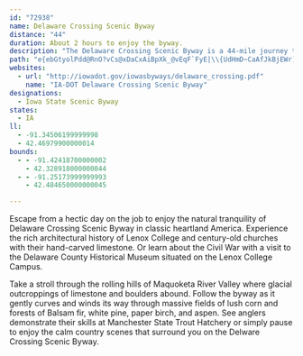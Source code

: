 ```yaml
---
id: "72938"
name: Delaware Crossing Scenic Byway
distance: "44"
duration: About 2 hours to enjoy the byway.
description: "The Delaware Crossing Scenic Byway is a 44-mile journey through old time, heartland America located in southern Delaware County."
path: "e{ebGtyolPdd@RnO?vCs@xDaCxAiBpXk_@vEqF`FyE|\\{UdHmD~CaAfJkBjEWr]?xu@Tn@]h@aAH_AN{m@HkAjAuGnGwXd@qCnAmEpAmDhF{KvGaMrCyElKcOnCgEtAoDn@yC^}CJ{CG_GcAsULeEj@yExAuEt@cB|@oAxAyA~BeBrBk@jLyBxAa@rCmAhEsCtD_EnCgElJiSpC_DrA_AnB{@hA_@r@EtKGbIFvZmFfDe@j]SxBQ|EiBrC_D`FsJp`@yy@bAeBbD}ChC}AvDk@`_AQbCKvFaA|EkBbDgB`GmEfl@ue@xAcAfCsAnBq@nd@qM|E}AlF{DbCuDr@_C~QtKbO`InV|NlGvEnAtCRjCTr_@^dC^dBl@|AnA~BzE`HvHtL`ApCjEfQj@lEp@|MbHlf@]p_C?zt@e@vBy@fA{@f@kJJy@Jo@Zs@~@s@dCAllBClBi@vDcB|B}HpFwB~BsG~OY|@Y`Ck@zCy@~Ai@U_AI}@Ty@`@yCdCgAh@iBv@yEx@ebAXkHGmq@FupAp@giAt@Rrf@KrOIjAo@|Ce@lAwBxDmCbE_BnDi@rBgFv\\YfE?fG_P\\iECwWgGyBuAcA}AcCmHo@gAsAwAsAu@_B]{J{@cB?cARoAj@{HnF_EbBwItAJhQx@tIb@bAhAzAh@xArH~A~B~@zBl@ZRb@|Al@f@~Ap@^f@\\~EG`CMfAa@rAk@~Ds@`J}@xEu@nHIvACbHBpANr@Tr@vB|BnAbAjLJn@V?hQ[l@NjAJfBKd[GvaBy~AMce@PoeA@mEXcQpDeBLgAKuAa@_@CiCyCaFiJ{OxEmCl@qE^{ORgCR{Ap@sAfAkJzNyDtEgm@~p@aF`GgB~AuDzAiAPaRMyDRiA^oCfBy@`AaBlCeAsCUuAIyiCehAr@oPEYa@?{t@i@{_CCwbBSk_Az{A{@"
websites:
  - url: "http://iowadot.gov/iowasbyways/delaware_crossing.pdf"
    name: "IA-DOT Delaware Crossing Scenic Byway"
designations:
  - Iowa State Scenic Byway
states:
  - IA
ll:
  - -91.34506199999998
  - 42.46979900000014
bounds:
  - - -91.42418700000002
    - 42.328918000000044
  - - -91.25173999999993
    - 42.484650000000045

---
```


Escape from a hectic day on the job to enjoy the natural tranquility of Delaware Crossing Scenic Byway in classic heartland America. Experience the rich architectural history of Lenox College and century-old churches with their hand-carved limestone.  Or learn about the Civil War with a visit to the Delaware County Historical Museum situated on the Lenox College Campus. 

Take a stroll through the rolling hills of Maquoketa River Valley where glacial outcroppings of limestone and boulders abound. Follow the byway as it gently curves and winds its way through massive fields of lush corn and forests of Balsam fir, white pine, paper birch, and aspen.  See anglers demonstrate their skills at Manchester State Trout Hatchery or simply pause to enjoy the calm country scenes that surround you on the Delware Crossing Scenic Byway.
